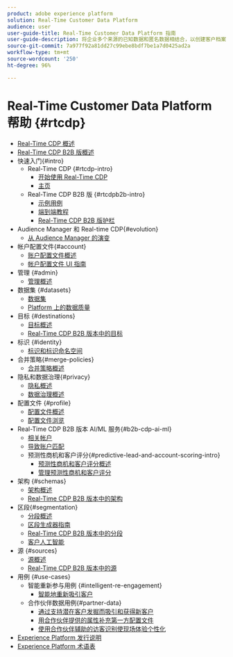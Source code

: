 ```yaml
---
product: adobe experience platform
solution: Real-Time Customer Data Platform
audience: user
user-guide-title: Real-Time Customer Data Platform 指南
user-guide-description: 将企业多个来源的已知数据和匿名数据相结合，以创建客户档案，根据这些档案创建细分的受众区段，并将这些区段激活到第三方目标。
source-git-commit: 7a977f92a81dd27c99ebe8bdf7be1a7d0425ad2a
workflow-type: tm+mt
source-wordcount: '250'
ht-degree: 96%

---
```



# Real-Time Customer Data Platform 帮助 {#rtcdp}

* [Real-Time CDP 概述](overview.md)
* [Real-Time CDP B2B 版概述](b2b-overview.md)
* 快速入门{#intro}
   * Real-Time CDP {#rtcdp-intro}
      * [开始使用 Real-Time CDP](get-started.md)
      * [主页](home-page-dashboards.md)
   * Real-Time CDP B2B 版 {#rtcdpb2b-intro}
      * [示例用例](./b2b-use-case.md)
      * [端到端教程](./b2b-tutorial.md)
      * [Real-Time CDP B2B 版护栏](b2b-guardrails.md)
* Audience Manager 和 Real-time CDP{#evolution}
   * [从 Audience Manager 的演变](aam-to-rtcdp.md)
* 帐户配置文件{#account}
   * [账户配置文件概述](accounts/account-profile-overview.md)
   * [帐户配置文件 UI 指南](accounts/account-profile-ui-guide.md)
* 管理 {#admin}
   * [管理概述](administration/admin-overview.md)
* 数据集 {#datasets}
   * [数据集](datasets/dataset.md)
   * [Platform 上的数据质量](datasets/data-quality.md)
* 目标 {#destinations}
   * [目标概述](destinations/overview.md)
   * [Real-Time CDP B2B 版本中的目标](destinations/b2b.md)
* 标识 {#identity}
   * [标识和标识命名空间](profile/identities-overview.md)
* 合并策略{#merge-policies}
   * [合并策略概述](profile/merge-policies.md)
* 隐私和数据治理{#privacy}
   * [隐私概述](privacy/privacy-overview.md)
   * [数据治理概述](privacy/data-governance-overview.md)
* 配置文件 {#profile}
   * [配置文件概述](profile/profile-overview.md)
   * [配置文件浏览](profile/profile-browse.md)
* Real-Time CDP B2B 版本 AI/ML 服务{#b2b-cdp-ai-ml}
   * [相关帐户](b2b-ai-ml-services/related-accounts.md)
   * [导致账户匹配](b2b-ai-ml-services/lead-to-account-matching.md)
   * 预测性商机和客户评分{#predictive-lead-and-account-scoring-intro}
      * [预测性商机和客户评分概述](b2b-ai-ml-services/predictive-lead-and-account-scoring.md)
      * [管理预测性商机和客户评分](b2b-ai-ml-services/manage-predictive-lead-and-account-scoring.md)
* 架构 {#schemas}
   * [架构概述](schemas/overview.md)
   * [Real-Time CDP B2B 版本中的架构](schemas/b2b.md)
* 区段{#segmentation}
   * [分段概述](segmentation/segmentation-overview.md)
   * [区段生成器指南](segmentation/segment-builder-guide.md)
   * [Real-Time CDP B2B 版本中的分段](segmentation/b2b.md)
   * [客户人工智能](segmentation/customer-ai.md)
* 源 {#sources}
   * [源概述](sources/sources-overview.md)
   * [Real-Time CDP B2B 版本中的源](sources/b2b.md)
* 用例 {#use-cases}
   * 智能重新参与用例 {#intelligent-re-engagement}
      * [智能地重新吸引客户](/help/rtcdp/use-case-guides/intelligent-re-engagement/intelligent-re-engagement.md)
   * 合作伙伴数据用例{#partner-data}
      * [通过支持潜在客户发掘而吸引和获得新客户](/help/rtcdp/partner-data/prospecting.md)
      * [用合作伙伴提供的属性补充第一方配置文件](/help/rtcdp/partner-data/supplement-first-party-profiles.md)
      * [使用合作伙伴辅助的访客识别使现场体验个性化](/help/rtcdp/partner-data/onsite-personalization.md)
* [Experience Platform 发行说明](https://www.adobe.com/go/platform-release-notes_cn)
* [Experience Platform 术语表](https://www.adobe.com/go/platform-glossary_cn)